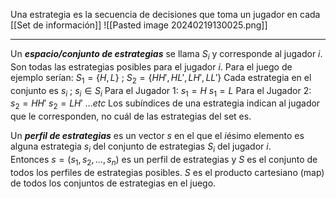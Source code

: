Una estrategia es la secuencia de decisiones que toma un jugador en cada [[Set de información]]
![[Pasted image 20240219130025.png]]

---
Un ***espacio/conjunto de estrategias*** se llama $S_i$ y corresponde al jugador $i.$ Son todas las estrategias posibles para el jugador $i.$ Para el juego de ejemplo serían:
$S_{1}=\{ H, L\}$ ; $S_{2}=\{ HH', HL', LH', LL'\}$ 
Cada estrategia en el conjunto es $s_{i}$ ; $s_{i}\in S_{i}$
Para el Jugador 1: $s_{1}=H$ $s_{1}=L$
Para el Jugador 2:  $s_{2}=HH'$ $s_{2}=LH'$ $\dots etc$ 
Los subíndices de una estrategia indican al jugador que le corresponden, no cuál de las estrategias del set es.

Un ***perfil de estrategias*** es un vector $s$ en el que el *i*ésimo elemento es alguna estrategia $s_{i}$ del conjunto de estrategias $S_{i}$ del jugador $i$.  
Entonces $s=(s_{1}, s_{2}, \dots, s_{n})$ es un perfil de estrategias y $S$ es el conjunto de todos los perfiles de estrategias posibles. $S$ es el producto cartesiano (map) de todos los conjuntos de estrategias en el juego. 


